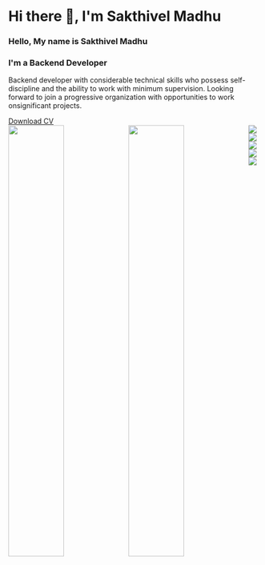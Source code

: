 
# Hi there 👋, I'm Sakthivel Madhu

<section class="home active section" id="home" id="nav-menu">
    <div class="container">
        <div class="row">
            <div class="home-info padd-15">
                <h3 class="hello" id="user-detail-name">Hello, My name is <span class="name">Sakthivel Madhu</span></h3>
                <h3 class="my-profession">I'm a <span class="typing">Backend Developer</span></h3>
                <p id="user-detail-intro">Backend developer with considerable
                    technical skills who possess self-discipline
                    and the ability to work with minimum
                    supervision. Looking forward to join a
                    progressive organization with opportunities
                    to work onsignificant projects.</p>
                <a href="Sakthivel_Madhu_Resume.pdf" download class="btn" class="nav-line resume">Download CV</a>
            </div> 
            <div class="home-img padd-15">
                <img src="images/SakthivelMadhu.jpg" alt="">
            </div>
        </div>
    </div>
</section>

<img align="left" width="47%" src="https://github-readme-stats.vercel.app/api?username=SakthivelMadhu&show_icons=true&theme=radica" />



<img align="left" width="47%" src="https://github-readme-stats.vercel.app/api/top-langs/?username=SakthivelMadhu&langs_count=8" />

<img align="left"  src="https://img.shields.io/badge/javascript-%23323330.svg?style=for-the-badge&logo=javascript&logoColor=%23F7DF1E" />

<img align="left"  src="https://img.shields.io/badge/java-%23ED8B00.svg?style=for-the-badge&logo=java&logoColor=white" />

<img align="left"  src="https://img.shields.io/badge/html5-%23E34F26.svg?style=for-the-badge&logo=html5&logoColor=white" />

<img align="left"  src="https://img.shields.io/badge/css3-%231572B6.svg?style=for-the-badge&logo=css3&logoColor=white" />

<img align="left"  src="https://img.shields.io/badge/python-3670A0?style=for-the-badge&logo=python&logoColor=ffdd54" />
